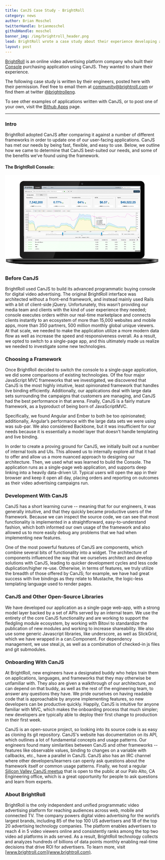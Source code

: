 ```yaml
---
title: CanJS Case Study - BrightRoll
category: news
author: Brian Moschel
twitterHandle: brianmoschel
githubHandle: moschel
banner_img: /img/brightroll_header.png
lead: BrightRoll wrote a case study about their experience developing a large complex application with CanJS.
layout: post
---
```


[BrightRoll](http://www.brightroll.com) is an online video advertising platform company who built their [Console](http://www.brightroll.com/technology/console/) purchasing application using CanJS. They wanted to share their experience.

The following case study is written by their engineers, posted here with their permission. Feel free to email them at community@brightroll.com or find them at twitter [@brightrolleng](http://twitter.com/brightrolleng).

To see other examples of applications written with CanJS, or to post one of your own, visit the [Bithub Apps](http://bithub.com/app) page.

_______________________________________________________

### Intro

BrightRoll adopted CanJS after comparing it against a number of different frameworks in order to update one of our user-facing applications. CanJS has met our needs by being fast, flexible, and easy to use. Below, we outline how we came to determine that CanJS best-suited our needs, and some of the benefits we’ve found using the framework.

#### The BrightRoll Console:

![BrightRoll Console](/img/brightroll_console.png "BrightRoll Console")

### Before CanJS

BrightRoll used CanJS to build its advanced programmatic buying console for digital video advertising. The original BrightRoll interface was architected without a front-end framework, and instead mainly used Rails with a bit of client-side jQuery. Unfortunately, this wasn’t providing our media team and clients with the kind of user experience they needed; console executes orders within our real-time marketplace and connects clients instantly to an ecosystem of more than 15,000 websites and mobile apps, more than 350 partners, 500 million monthly global unique viewers. At that scale, we needed to make the application utilize a more modern data flow as well as increase the speed and responsiveness overall. As a result, we opted to switch to a single-page app, and this ultimately made us realize we needed to investigate some new technologies.

### Choosing a Framework

Once BrightRoll decided to switch the console to a single-page application, we did some comparisons of existing technologies. Of the four major JavaScript MVC frameworks that we investigated, we discovered that CanJS is the most highly intuitive, least opinionated framework that handles live binding efficiently. Additionally, our applications deal with large data sets surrounding the campaigns that customers are managing, and CanJS had the best performance in that arena. Finally, CanJS is a fairly mature framework, as a byproduct of being born of JavaScriptMVC.

Specifically, we found Angular and Ember to both be too opinionated; additionally, Angular’s performance with the large data sets we were using was sub-par. We also considered Backbone, but it was insufficient for our needs because it is essentially a model layer that doesn’t handle templating and live binding. 

In order to create a proving ground for CanJS, we initially built out a number of internal tools and UIs. This allowed us to internally explore all that it had to offer and allow us a more nuanced approach to designing our architecture. Then, we used what was learned to build the Console. The application runs as a single-page web application, and supports deep linking into a heavily data-driven UI. Typical users will open the app in their browser and keep it open all day, placing orders and reporting on outcomes as their video advertising campaigns run.

### Development With CanJS 

CanJS has a short learning curve -- meaning that for our engineers, it was generally intuitive, and that they quickly became productive users of the framework. Because we can inspect the source code, we can see that most functionality is implemented in a straightforward, easy-to-understand fashion, which both informed our own usage of the framework and also allowed us to more easily debug any problems that we had when implementing new features.

One of the most powerful features of CanJS are components, which combine several bits of functionality into a widget. The architecture of components influenced the way that we ourselves architect and develop solutions with CanJS, leading to quicker development cycles and less code duplication/higher re-use. Otherwise, in terms of features, we truly utilize the breadth of those offered by CanJS; for example, we have had great success with live bindings as they relate to Mustache, the logic-less templating language used to render pages.

### CanJS and Other Open-Source Libraries

We have developed our application as a single-page web-app, with a strong model layer backed by a set of APIs served by an internal team. We use the entirety of the core CanJS functionality and are working to support the fledgling module ecosystem, by working with Bitovi to standardize the publication of new modules and working to increase shareability. We also use some generic Javascript libraries, like underscore, as well as SlickGrid, which we have wrapped in a can.Component. For dependency management, we use steal.js, as well as a combination of checked-in js files and git submodules. 

### Onboarding With CanJS

At BrightRoll, new engineers have a designated buddy who helps train them on applications, languages, and frameworks that they may otherwise be unfamiliar with. They also are given a walkthrough of our architecture, and can depend on that buddy, as well as the rest of the engineering team, to answer any questions they have. We pride ourselves on having readable code that is approachable by anyone implementing features, so new developers can be productive quickly. Happily, CanJS is intuitive for anyone familiar with MVC, which makes the onboarding process that much simpler; new developers are typically able to deploy their first change to production in their first week.

CanJS is an open-source project, so looking into its source code is as easy as cloning its git repository. CanJS's website has documentation on its API, which outlines a lot of fundamental concepts and usage patterns. Our engineers found many similarities between CanJS and other frameworks -- features like observable values, binding to changes on a variable with callbacks, etc., have a parallel in CanJS. CanJS also has an IRC channel where other developers/learners can openly ask questions about the framework itself or common usage patterns. Finally, we host a regular [Silicon Valley CanJS meetup](http://www.meetup.com/CanJS-Silicon-Valley/) that is open to the public at our Palo Alto, CA Engineering office, which is a great opportunity for people to ask questions and learn from experts.

### About BrightRoll 

BrightRoll is the only independent and unified programmatic video advertising platform for reaching audiences across web, mobile and connected TV. The company powers digital video advertising for the world’s largest brands, including 85 of the top 100 US advertisers and 18 of the top 20 advertising technology companies. The platform enables advertisers to reach 4 in 5 video viewers online and consistently ranks among the top two video ad platforms in ads served. As a result, BrightRoll technology collects and analyzes hundreds of billions of data points monthly enabling real-time decisions that drive ROI for advertisers. To learn more, visit [www.brightroll.com](www.brightroll.com).
